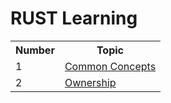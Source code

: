 # RUST Learning

<table>
    <tr>
        <th>Number</th>
        <th>Topic</th>
    </tr>
    <tr>
        <td>1</td>
        <td><a href ="https://github.com/edr3x/RUST-Learning/tree/master/common_concepts"> Common Concepts </a></td>
    </tr>
    <tr>
        <td>2</td>
        <td><a href ="https://github.com/edr3x/RUST-Learning/tree/master/understanding_ownership"> Ownership</a></td>
    </tr>
</table>
